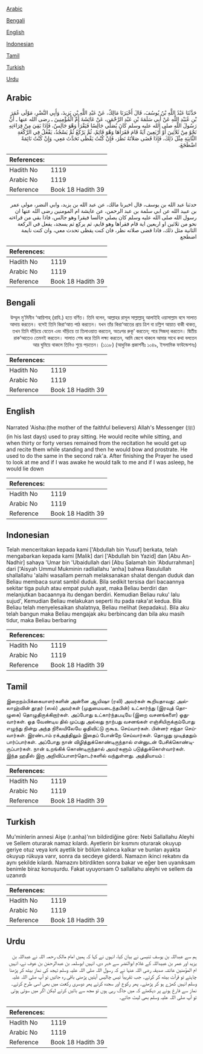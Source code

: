 [Arabic](#arabic)

[Bengali](#bengali)

[English](#english)

[Indonesian](#indonesian)

[Tamil](#tamil)

[Turkish](#turkish)

[Urdu](#urdu)

## Arabic


<div dir="rtl" lang="ar" style={{fontSize:'larger',backgroundColor:'#f8f9fa',padding:20}}>
حَدَّثَنَا عَبْدُ اللَّهِ بْنُ يُوسُفَ، قَالَ أَخْبَرَنَا مَالِكٌ، عَنْ عَبْدِ اللَّهِ بْنِ يَزِيدَ، وَأَبِي النَّضْرِ، مَوْلَى عُمَرَ بْنِ عُبَيْدِ اللَّهِ عَنْ أَبِي سَلَمَةَ بْنِ عَبْدِ الرَّحْمَنِ، عَنْ عَائِشَةَ أُمِّ الْمُؤْمِنِينَ ـ رضى الله عنها ـ أَنَّ رَسُولَ اللَّهِ صلى الله عليه وسلم كَانَ يُصَلِّي جَالِسًا فَيَقْرَأُ وَهْوَ جَالِسٌ، فَإِذَا بَقِيَ مِنْ قِرَاءَتِهِ نَحْوٌ مِنْ ثَلاَثِينَ أَوْ أَرْبَعِينَ آيَةً قَامَ فَقَرَأَهَا وَهْوَ قَائِمٌ، ثُمَّ يَرْكَعُ ثُمَّ يَسْجُدُ، يَفْعَلُ فِي الرَّكْعَةِ الثَّانِيَةِ مِثْلَ ذَلِكَ، فَإِذَا قَضَى صَلاَتَهُ نَظَرَ، فَإِنْ كُنْتُ يَقْظَى تَحَدَّثَ مَعِي، وَإِنْ كُنْتُ نَائِمَةً اضْطَجَعَ‏.‏
</div>
<div style={{backgroundColor:'#f8f9fa',padding:20, marginBottom: 10}}><table> <thead> <tr> <th>References:</th> <th></th> </tr> </thead> <tbody><tr><td>Hadith No</td><td>1119</td></tr><tr><td>Arabic No</td><td>1119</td></tr><tr><td>Reference</td><td>Book 18 Hadith 39</td></tr></tbody></table></div>


<div dir="rtl" lang="ar" style={{fontSize:'larger',backgroundColor:'#f8f9fa',padding:20}}>
حدثنا عبد الله بن يوسف، قال اخبرنا مالك، عن عبد الله بن يزيد، وابي النضر، مولى عمر بن عبيد الله عن ابي سلمة بن عبد الرحمن، عن عايشة ام المومنين رضى الله عنها ان رسول الله صلى الله عليه وسلم كان يصلي جالسا فيقرا وهو جالس، فاذا بقي من قراءته نحو من ثلاثين او اربعين اية قام فقراها وهو قايم، ثم يركع ثم يسجد، يفعل في الركعة الثانية مثل ذلك، فاذا قضى صلاته نظر، فان كنت يقظى تحدث معي، وان كنت نايمة اضطجع
</div>
<div style={{backgroundColor:'#f8f9fa',padding:20, marginBottom: 10}}><table> <thead> <tr> <th>References:</th> <th></th> </tr> </thead> <tbody><tr><td>Hadith No</td><td>1119</td></tr><tr><td>Arabic No</td><td>1119</td></tr><tr><td>Reference</td><td>Book 18 Hadith 39</td></tr></tbody></table></div>

## Bengali


<div dir="rtl" lang="bn" style={{fontSize:'larger',backgroundColor:'#f8f9fa',padding:20}}>
উম্মুল মু’মিনীন ‘আয়িশাহ্ (রাযি.) হতে বর্ণিত। তিনি বলেন, আল্লাহর রাসূল সাল্লাল্লাহু আলাইহি ওয়াসাল্লাম বসে সালাত আদায় করতেন। বসেই তিনি কিরা‘আত পাঠ করতেন। যখন তাঁর কিরা‘আতের প্রায় ত্রিশ বা চল্লিশ আয়াত বাকী থাকত, তখন তিনি দাঁড়িয়ে যেতেন এবং দাঁড়িয়ে তা তিলাওয়াত করতেন, অতঃপর রুকূ‘ করতেন; পরে সিজদা্ করতেন। দ্বিতীয় রাক‘আতেও তেমনই করতেন। সালাত শেষ করে তিনি লক্ষ্য করতেন, আমি জেগে থাকলে আমার সাথে কথা বলতেন আর ঘুমিয়ে থাকলে তিনিও শুয়ে পড়তেন। (১১১৮) (আধুনিক প্রকাশনীঃ ১০৪৯, ইসলামিক ফাউন্ডেশনঃ)
</div>
<div style={{backgroundColor:'#f8f9fa',padding:20, marginBottom: 10}}><table> <thead> <tr> <th>References:</th> <th></th> </tr> </thead> <tbody><tr><td>Hadith No</td><td>1119</td></tr><tr><td>Arabic No</td><td>1119</td></tr><tr><td>Reference</td><td>Book 18 Hadith 39</td></tr></tbody></table></div>

## English


<div dir="ltr" lang="en" style={{fontSize:'larger',backgroundColor:'#f8f9fa',padding:20}}>
Narrated 'Aisha:(the mother of the faithful believers) Allah's Messenger (ﷺ) (in his last days) used to pray sitting. He would recite while sitting, and when thirty or forty verses remained from the recitation he would get up and recite them while standing and then he would bow and prostrate. He used to do the same in the second rak'a. After finishing the Prayer he used to look at me and if I was awake he would talk to me and if I was asleep, he would lie down
</div>
<div style={{backgroundColor:'#f8f9fa',padding:20, marginBottom: 10}}><table> <thead> <tr> <th>References:</th> <th></th> </tr> </thead> <tbody><tr><td>Hadith No</td><td>1119</td></tr><tr><td>Arabic No</td><td>1119</td></tr><tr><td>Reference</td><td>Book 18 Hadith 39</td></tr></tbody></table></div>

## Indonesian


<div dir="ltr" lang="id" style={{fontSize:'larger',backgroundColor:'#f8f9fa',padding:20}}>
Telah menceritakan kepada kami ['Abdullah bin Yusuf] berkata, telah mengabarkan kepada kami [Malik] dari ['Abdullah bin Yazid] dan [Abu An-Nadhir] sahaya 'Umar bin 'Ubaidullah dari [Abu Salamah bin 'Abdurrahman] dari ['Aisyah Ummul Mukminin radliallahu 'anha] bahwa Rasulullah shallallahu 'alaihi wasallam pernah melaksanakan shalat dengan duduk dan Beliau membaca surat sambil duduk. Bila sedikit tersisa dari bacaannya sekitar tiga puluh atau empat puluh ayat, maka Beliau berdiri dan melanjutkan bacaannya itu dengan berdiri. Kemudian Beliau ruku' lalu sujud', Kemudian Beliau melakukan seperti itu pada raka'at kedua. Bila Beliau telah menyelesaikan shalatnya, Beliau melihat (kepadaku). Bila aku telah bangun maka Beliau mengajak aku berbincang dan bila aku masih tidur, maka Beliau berbaring
</div>
<div style={{backgroundColor:'#f8f9fa',padding:20, marginBottom: 10}}><table> <thead> <tr> <th>References:</th> <th></th> </tr> </thead> <tbody><tr><td>Hadith No</td><td>1119</td></tr><tr><td>Arabic No</td><td>1119</td></tr><tr><td>Reference</td><td>Book 18 Hadith 39</td></tr></tbody></table></div>

## Tamil


<div dir="ltr" lang="ta" style={{fontSize:'larger',backgroundColor:'#f8f9fa',padding:20}}>
இறைநம்பிக்கையாளர்களின் அன்னை ஆயிஷா (ரலி) அவர்கள் கூறியதாவது: அல்லாஹ்வின் தூதர் (ஸல்) அவர்கள் (முதுமையடைந்தபின்) உட்கார்ந்து (இரவுத் தொழுகை) தொழுதிருக்கிறார்கள். அப்போது உட்கார்ந்தபடியே (இறை வசனங்களை) ஓதுவார்கள். ஓத வேண்டிய தில் முப்பது அல்லது நாற்பது வசனங்கள் எஞ்சியிருக்கும்போது எழுந்து நின்று அந்த நிலையிலேயே ஓதிவிட்டு ருகூஉ செய்வார்கள். பின்னர் சஜ்தா செய்வார்கள். இரண்டாம் ரக்அத்திலும் இதைப் போன்றே செய்வார்கள். தொழுது முடித்ததும் பார்ப்பார்கள். அப்போது நான் விழித்துக்கொண்டிருந்தால் என்னுடன் பேசிக்கொண்டிருப்பார்கள். நான் உறங்கிக் கொண்டிருந்தால் அவர்களும் படுத்துக்கொள்வார்கள். இந்த ஹதீஸ் இரு அறிவிப்பாளர்தொடர்களில் வந்துள்ளது. அத்தியாயம் :
</div>
<div style={{backgroundColor:'#f8f9fa',padding:20, marginBottom: 10}}><table> <thead> <tr> <th>References:</th> <th></th> </tr> </thead> <tbody><tr><td>Hadith No</td><td>1119</td></tr><tr><td>Arabic No</td><td>1119</td></tr><tr><td>Reference</td><td>Book 18 Hadith 39</td></tr></tbody></table></div>

## Turkish


<div dir="ltr" lang="tr" style={{fontSize:'larger',backgroundColor:'#f8f9fa',padding:20}}>
Mu'minlerin annesi Aişe (r.anha)'nın bildirdiğine göre: Nebi Sallallahu Aleyhi ve Sellem oturarak namaz kılardı. Ayetlerin bir kısmını oturarak okuyup geriye otuz veya kırk ayetlik bir bölüm kalınca kalkar ve bunları ayakta okuyup rükuya varır, sonra da secdeye giderdi. Namazın ikinci rekatını da aynı şekilde kılardı. Namazını bitirdikten sonra bakar ve eğer ben uyanıksam benimle biraz konuşurdu. Fakat uyuyorsam O sallallahu aleyhi ve sellem da uzanırdı
</div>
<div style={{backgroundColor:'#f8f9fa',padding:20, marginBottom: 10}}><table> <thead> <tr> <th>References:</th> <th></th> </tr> </thead> <tbody><tr><td>Hadith No</td><td>1119</td></tr><tr><td>Arabic No</td><td>1119</td></tr><tr><td>Reference</td><td>Book 18 Hadith 39</td></tr></tbody></table></div>

## Urdu


<div dir="rtl" lang="ur" style={{fontSize:'larger',backgroundColor:'#f8f9fa',padding:20}}>
ہم سے عبداللہ بن یوسف تنیسی نے بیان کیا، انہوں نے کہا کہ ہمیں امام مالک رحمہ اللہ نے عبداللہ بن یزید اور عمر بن عبیداللہ کے غلام ابوالنضر سے خبر دی، انہیں ابوسلمہ بن عبدالرحمٰن بن عوف نے، انہیں ام المؤمنین عائشہ صدیقہ رضی اللہ عنہا نے کہ رسول اللہ صلی اللہ علیہ وسلم تہجد کی نماز بیٹھ کر پڑھنا چاہتے تو قرآت بیٹھ کر کرتے۔ جب تقریباً تیس چالیس آیتیں پڑھنی باقی رہ جاتیں تو آپ صلی اللہ علیہ وسلم انہیں کھڑے ہو کر پڑھتے۔ پھر رکوع اور سجدہ کرتے پھر دوسری رکعت میں بھی اسی طرح کرتے۔ نماز سے فارغ ہونے پر دیکھتے کہ میں جاگ رہی ہوں تو مجھ سے باتیں کرتے لیکن اگر میں سوتی ہوتی تو آپ صلی اللہ علیہ وسلم بھی لیٹ جاتے۔
</div>
<div style={{backgroundColor:'#f8f9fa',padding:20, marginBottom: 10}}><table> <thead> <tr> <th>References:</th> <th></th> </tr> </thead> <tbody><tr><td>Hadith No</td><td>1119</td></tr><tr><td>Arabic No</td><td>1119</td></tr><tr><td>Reference</td><td>Book 18 Hadith 39</td></tr></tbody></table></div>